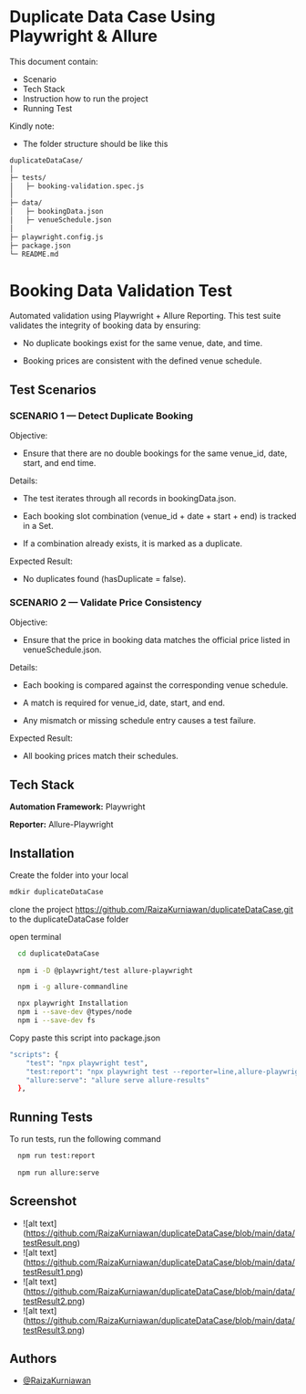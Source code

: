 # Duplicate Data Case Using Playwright & Allure


This document contain: 
* Scenario 
* Tech Stack
* Instruction how to run the project
* Running Test

Kindly note:
* The folder structure should be like this

```bash
duplicateDataCase/
│
├─ tests/
│   ├─ booking-validation.spec.js
│
├─ data/
│   ├─ bookingData.json
│   ├─ venueSchedule.json
│
├─ playwright.config.js
├─ package.json
└─ README.md


```

# Booking Data Validation Test

Automated validation using Playwright + Allure Reporting.
This test suite validates the integrity of booking data by ensuring:

* No duplicate bookings exist for the same venue, date, and time.

* Booking prices are consistent with the defined venue schedule.

## Test Scenarios
### **SCENARIO 1 — Detect Duplicate Booking**

Objective:
* Ensure that there are no double bookings for the same venue_id, date, start, and end time.

Details:

* The test iterates through all records in bookingData.json.

* Each booking slot combination (venue_id + date + start + end) is tracked in a Set.

* If a combination already exists, it is marked as a duplicate.

Expected Result: 
* No duplicates found (hasDuplicate = false).
### 
### **SCENARIO 2 — Validate Price Consistency**

Objective:
* Ensure that the price in booking data matches the official price listed in venueSchedule.json.

Details:

* Each booking is compared against the corresponding venue schedule.

* A match is required for venue_id, date, start, and end.

* Any mismatch or missing schedule entry causes a test failure.

Expected Result: 
* All booking prices match their schedules.

### 

## Tech Stack

**Automation Framework:** Playwright

**Reporter:** Allure-Playwright


## Installation

Create the folder into your local
```bash
mdkir duplicateDataCase
```
clone the project https://github.com/RaizaKurniawan/duplicateDataCase.git to the duplicateDataCase folder

open terminal

```bash
  cd duplicateDataCase
  
  npm i -D @playwright/test allure-playwright

  npm i -g allure-commandline

  npx playwright Installation
  npm i --save-dev @types/node
  npm i --save-dev fs 
```

Copy paste this script into package.json

```bash
"scripts": {
    "test": "npx playwright test",
    "test:report": "npx playwright test --reporter=line,allure-playwright",
    "allure:serve": "allure serve allure-results"
  },

  ```

  
## Running Tests

To run tests, run the following command

```bash
  npm run test:report
  
  npm run allure:serve
```

## Screenshot
* ![alt text] (https://github.com/RaizaKurniawan/duplicateDataCase/blob/main/data/testResult.png)
* ![alt text] (https://github.com/RaizaKurniawan/duplicateDataCase/blob/main/data/testResult1.png)
* ![alt text] (https://github.com/RaizaKurniawan/duplicateDataCase/blob/main/data/testResult2.png)
* ![alt text] (https://github.com/RaizaKurniawan/duplicateDataCase/blob/main/data/testResult3.png)

## Authors

- [@RaizaKurniawan](https://github.com/RaizaKurniawan)
